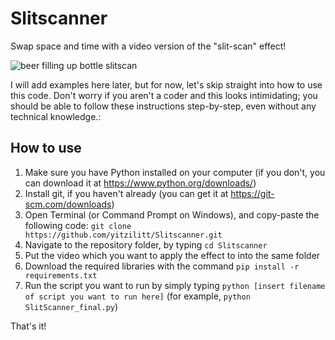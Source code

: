 # Slitscanner
Swap space and time with a video version of the "slit-scan" effect!

![beer filling up bottle slitscan](https://user-images.githubusercontent.com/28551587/228295253-76ab0be0-ca43-44d4-8f9a-d4eec3132287.png)

I will add examples here later, but for now, let's skip straight into how to use this code. Don't worry if you aren't a coder and this looks intimidating; you should be able to follow these instructions step-by-step, even without any technical knowledge.:
## How to use
1. Make sure you have Python installed on your computer (if you don't, you can download it at https://www.python.org/downloads/)
2. Install git, if you haven't already (you can get it at https://git-scm.com/downloads)
3. Open Terminal (or Command Prompt on Windows), and copy-paste the following code: `git clone https://github.com/yitzilitt/Slitscanner.git`
4. Navigate to the repository folder, by typing `cd Slitscanner`
5. Put the video which you want to apply the effect to into the same folder
6. Download the required libraries with the command `pip install -r requirements.txt`
7. Run the script you want to run by simply typing `python [insert filename of script you want to run here]` (for example, `python SlitScanner_final.py`)

That's it!
